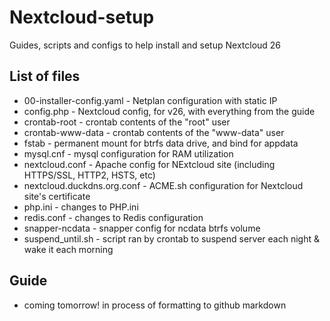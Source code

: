 # Nextcloud-setup
Guides, scripts and configs to help install and setup Nextcloud 26

## List of files
- 00-installer-config.yaml - Netplan configuration with static IP
- config.php - Nextcloud config, for v26, with everything from the guide
- crontab-root - crontab contents of the "root" user
- crontab-www-data - crontab contents of the "www-data" user
- fstab - permanent mount for btrfs data drive, and bind for appdata
- mysql.cnf - mysql configuration for RAM utilization
- nextcloud.conf - Apache config for NExtcloud site (including HTTPS/SSL, HTTP2, HSTS, etc)
- nextcloud.duckdns.org.conf - ACME.sh configuration for Nextcloud site's certificate
- php.ini - changes to PHP.ini
- redis.conf - changes to Redis configuration
- snapper-ncdata - snapper config for ncdata btrfs volume
- suspend_until.sh - script ran by crontab to suspend server each night & wake it each morning

## Guide
- coming tomorrow! in process of formatting to github markdown
